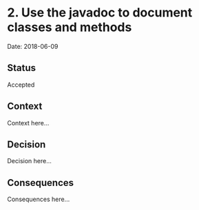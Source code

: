 # 2. Use the javadoc to document classes and methods

Date: 2018-06-09

## Status

Accepted

## Context

Context here...

## Decision

Decision here...

## Consequences

Consequences here...
